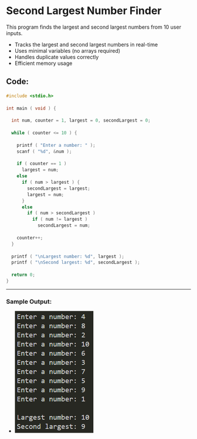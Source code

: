 # Second Largest Number Finder

This program finds the largest and second largest numbers from 10 user inputs.

-   Tracks the largest and second largest numbers in real-time  
-   Uses minimal variables (no arrays required) 
-   Handles duplicate values correctly
-   Efficient memory usage

## Code:

```c
#include <stdio.h>

int main ( void ) {

  int num, counter = 1, largest = 0, secondLargest = 0;

  while ( counter <= 10 ) {

    printf ( "Enter a number: " );
    scanf ( "%d", &num );

    if ( counter == 1 )
      largest = num;
    else
      if ( num > largest ) {
        secondLargest = largest;
        largest = num;
      }
      else
        if ( num > secondLargest )
          if ( num != largest )
            secondLargest = num;
    
    counter++;
  }

  printf ( "\nLargest number: %d", largest );
  printf ( "\nSecond largest: %d", secondLargest );

  return 0;
}
```
---
### Sample Output:
- ![sample output](https://github.com/zoreladrean/C-language-codes/blob/main/find_second_max_NOT_USING_ARRAY/sampleOutput.PNG)
